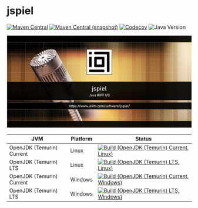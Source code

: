 jspiel
===

[![Maven Central](https://img.shields.io/maven-central/v/com.io7m.jspiel/com.io7m.jspiel.svg?style=flat-square)](http://search.maven.org/#search%7Cga%7C1%7Cg%3A%22com.io7m.jspiel%22)
[![Maven Central (snapshot)](https://img.shields.io/nexus/s/com.io7m.jspiel/com.io7m.jspiel?server=https%3A%2F%2Fs01.oss.sonatype.org&style=flat-square)](https://s01.oss.sonatype.org/content/repositories/snapshots/com/io7m/jspiel/)
[![Codecov](https://img.shields.io/codecov/c/github/io7m-com/jspiel.svg?style=flat-square)](https://codecov.io/gh/io7m-com/jspiel)
![Java Version](https://img.shields.io/badge/21-java?label=java&color=e6c35c)

![com.io7m.jspiel](./src/site/resources/jspiel.jpg?raw=true)

| JVM | Platform | Status |
|-----|----------|--------|
| OpenJDK (Temurin) Current | Linux | [![Build (OpenJDK (Temurin) Current, Linux)](https://img.shields.io/github/actions/workflow/status/io7m-com/jspiel/main.linux.temurin.current.yml)](https://www.github.com/io7m-com/jspiel/actions?query=workflow%3Amain.linux.temurin.current)|
| OpenJDK (Temurin) LTS | Linux | [![Build (OpenJDK (Temurin) LTS, Linux)](https://img.shields.io/github/actions/workflow/status/io7m-com/jspiel/main.linux.temurin.lts.yml)](https://www.github.com/io7m-com/jspiel/actions?query=workflow%3Amain.linux.temurin.lts)|
| OpenJDK (Temurin) Current | Windows | [![Build (OpenJDK (Temurin) Current, Windows)](https://img.shields.io/github/actions/workflow/status/io7m-com/jspiel/main.windows.temurin.current.yml)](https://www.github.com/io7m-com/jspiel/actions?query=workflow%3Amain.windows.temurin.current)|
| OpenJDK (Temurin) LTS | Windows | [![Build (OpenJDK (Temurin) LTS, Windows)](https://img.shields.io/github/actions/workflow/status/io7m-com/jspiel/main.windows.temurin.lts.yml)](https://www.github.com/io7m-com/jspiel/actions?query=workflow%3Amain.windows.temurin.lts)|
